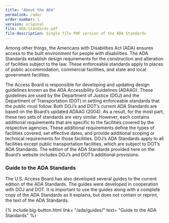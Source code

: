 ```yaml
---
title: "About the ADA"
permalink: /ada/
order-number: 1
version: original
file: ADA-Standards.pdf
file-description: Single file PDF version of the ADA Standards
---
```


Among other things, the Americans with Disabilities Act (ADA) ensures access to the built environment for people with disabilities.  The ADA Standards establish design requirements for the construction and alteration of facilities subject to the law.  These enforceable standards apply to places of public accommodation, commercial facilities, and state and local government facilities.

The Access Board is responsible for developing and updating design guidelines known as the ADA Accessibility Guidelines (ADAAG).  These guidelines are used by the Department of Justice (DOJ) and the Department of Transportation (DOT) in setting enforceable standards that the public must follow.  Both DOJ’s and DOT’s current ADA Standards are based on the Board’s updated ADAAG (2004).  As a result, for the most part, these two sets of standards are very similar.  However, each contains additional requirements that are specific to the facilities covered by the respective agencies.  These additional requirements define the types of facilities covered, set effective dates, and provide additional scoping or technical requirements for those facilities.  DOJ’s ADA Standards apply to all facilities except public transportation facilities, which are subject to DOT’s ADA Standards.  The edition of the ADA Standards provided here on the Board’s website includes DOJ’s and DOT’s additional provisions.

###  Guide to the ADA Standards
The U.S. Access Board has also developed several guides to the current edition of the ADA Standards.  The guides were developed in cooperation with DOJ and DOT. It is important
to use the guides along with a complete copy of the ADA Standards as it
explains, but does not contain or reprint, the text of the ADA
Standards.


{% include big-button.html
link= "/ada/guides/"
text= "Guide to the ADA Standards"
%}